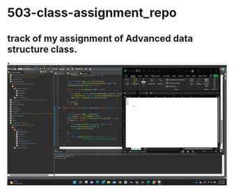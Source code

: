 # 503-class-assignment_repo
track of my assignment of Advanced data structure class.
---
<img src="https://github.com/anudeep-17/503-class-assignment_repo/blob/assignment2/output%20photo%20(1).png" />
